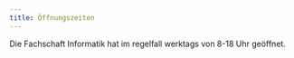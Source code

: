 ```yaml
---
title: Öffnungszeiten
---
```

Die Fachschaft Informatik hat im regelfall werktags von 8-18 Uhr geöffnet.
